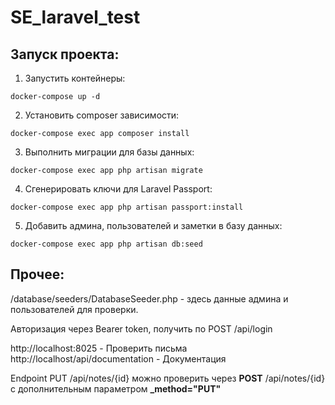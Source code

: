 # SE_laravel_test

<h2>Запуск проекта:</h2>

1. Запустить контейнеры:

```docker-compose up -d```

2. Установить composer зависимости:

```docker-compose exec app composer install```

3. Выполнить миграции для базы данных:

```docker-compose exec app php artisan migrate```

4. Сгенерировать ключи для Laravel Passport:

```docker-compose exec app php artisan passport:install```

5. Добавить админа, пользователей и заметки в базу данных:

```docker-compose exec app php artisan db:seed```

<h2>Прочее:</h2>
/database/seeders/DatabaseSeeder.php - здесь данные админа и пользователей для проверки.

Авторизация через Bearer token, получить по POST /api/login

http://localhost:8025 - Проверить письма
http://localhost/api/documentation - Документация

Endpoint PUT /api/notes/{id} можно проверить через <b>POST</b> /api/notes/{id} с дополнительным параметром <b>_method="PUT"</b>
